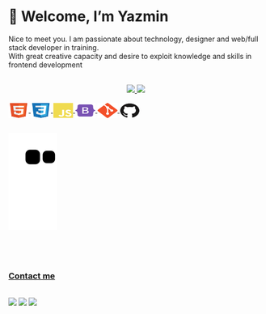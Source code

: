 # 👋 Welcome, I’m Yazmin

Nice to meet you. I am passionate about technology, designer and web/full stack developer in training.
<br>
With great creative capacity and desire to exploit knowledge and skills in frontend development
<br>
<br>
<div align="center">
  <a href="https://github.com/yazmin-erazo">
    <img height="160em" src="https://github-readme-stats.vercel.app/api?username=yazmin-erazo&show_icons=true&theme=dracula&include_all_commits=true&count_private=true"/>
  <img height="160em" src="https://github-readme-stats.vercel.app/api/top-langs/?username=yazmin-erazo&layout=compact&langs_count=7&theme=dracula"/>
</div>
  
<div style="display: inline_block"><br>
  <img align="center" alt="Yaz-HTML" height="30" width="40" src="https://raw.githubusercontent.com/devicons/devicon/master/icons/html5/html5-original.svg">
  <img align="center" alt="Yaz-CSS" height="30" width="40" src="https://raw.githubusercontent.com/devicons/devicon/master/icons/css3/css3-original.svg">
  <img align="center" alt="Yaz-Js" height="30" width="40" src="https://raw.githubusercontent.com/devicons/devicon/master/icons/javascript/javascript-plain.svg">
  <img align="center" alt="Yaz-B" height="30" width="40" src="https://raw.githubusercontent.com/devicons/devicon/master/icons/bootstrap/bootstrap-plain.svg">
  <img align="center" alt="Yaz-B" height="30" width="40" src="https://raw.githubusercontent.com/devicons/devicon/master/icons/git/git-plain.svg">
  <img align="center" alt="Yaz-B" height="30" width="40" src="https://raw.githubusercontent.com/devicons/devicon/master/icons/github/github-original.svg">
</div>

##  
  
<div> 
  
  ![Snake animation](https://github.com/rafaballerini/rafaballerini/blob/output/github-contribution-grid-snake.svg)
  
</div>
          
<br>
<br>

## 

### Contact me
<br>
<a href="Yaz#5611" target="_blank"><img src="https://img.shields.io/badge/Discord-7289DA?style=for-the-badge&logo=discord&logoColor=white" target="_blank"></a> 
  <a href = "mailto:ylerazom@gmail.com"><img src="https://img.shields.io/badge/-Gmail-%23333?style=for-the-badge&logo=gmail&logoColor=white" target="_blank"></a>
  <a href="https://www.linkedin.com/in/yazmin-erazo" target="_blank"><img src="https://img.shields.io/badge/-LinkedIn-%230077B5?style=for-the-badge&logo=linkedin&logoColor=white" target="_blank"></a> 
